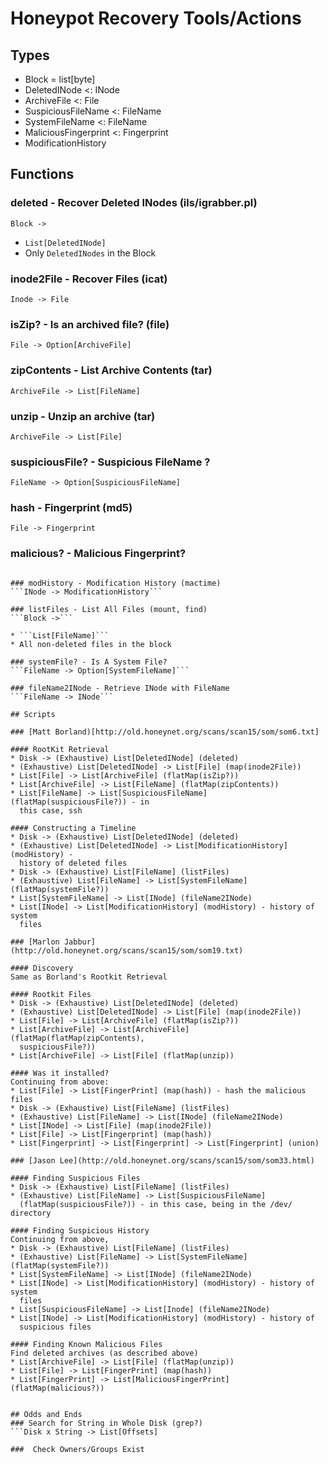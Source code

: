 # Honeypot Recovery Tools/Actions

## Types

* Block = list[byte]
* DeletedINode <: INode
* ArchiveFile <: File
* SuspiciousFileName <: FileName
* SystemFileName <: FileName
* MaliciousFingerprint <: Fingerprint
* ModificationHistory

## Functions

### deleted - Recover Deleted INodes (ils/igrabber.pl)
```Block -> ```

* ```List[DeletedINode]```
* Only ```DeletedINodes``` in the Block

### inode2File - Recover Files (icat)
```Inode -> File```

### isZip? - Is an archived file? (file)
```File -> Option[ArchiveFile]```

### zipContents - List Archive Contents (tar)
```ArchiveFile -> List[FileName]```

### unzip - Unzip an archive (tar)
```ArchiveFile -> List[File]```

### suspiciousFile? - Suspicious FileName ?
```FileName -> Option[SuspiciousFileName]```

### hash - Fingerprint (md5)
```File -> Fingerprint```

### malicious? - Malicious Fingerprint?
```Fingerprint -> Option[MaliciousFingerprint]

### modHistory - Modification History (mactime)
```INode -> ModificationHistory```

### listFiles - List All Files (mount, find)
```Block ->```

* ```List[FileName]```
* All non-deleted files in the block

### systemFile? - Is A System File?
```FileName -> Option[SystemFileName]```

### fileName2INode - Retrieve INode with FileName
```FileName -> INode```

## Scripts

### [Matt Borland)[http://old.honeynet.org/scans/scan15/som/som6.txt]

#### RootKit Retrieval
* Disk -> (Exhaustive) List[DeletedINode] (deleted)
* (Exhaustive) List[DeletedINode] -> List[File] (map(inode2File))
* List[File] -> List[ArchiveFile] (flatMap(isZip?))
* List[ArchiveFile] -> List[FileName] (flatMap(zipContents))
* List[FileName] -> List[SuspiciousFileName] (flatMap(suspiciousFile?)) - in
  this case, ssh

#### Constructing a Timeline
* Disk -> (Exhaustive) List[DeletedINode] (deleted)
* (Exhaustive) List[DeletedINode] -> List[ModificationHistory] (modHistory) -
  history of deleted files
* Disk -> (Exhaustive) List[FileName] (listFiles)
* (Exhaustive) List[FileName] -> List[SystemFileName] (flatMap(systemFile?))
* List[SystemFileName] -> List[INode] (fileName2INode)
* List[INode] -> List[ModificationHistory] (modHistory) - history of system
  files

### [Marlon Jabbur](http://old.honeynet.org/scans/scan15/som/som19.txt)

#### Discovery
Same as Borland's Rootkit Retrieval

#### Rootkit Files
* Disk -> (Exhaustive) List[DeletedINode] (deleted)
* (Exhaustive) List[DeletedINode] -> List[File] (map(inode2File))
* List[File] -> List[ArchiveFile] (flatMap(isZip?))
* List[ArchiveFile] -> List[ArchiveFile] (flatMap(flatMap(zipContents),
  suspiciousFile?))
* List[ArchiveFile] -> List[File] (flatMap(unzip))

#### Was it installed?
Continuing from above:
* List[File] -> List[FingerPrint] (map(hash)) - hash the malicious files
* Disk -> (Exhaustive) List[FileName] (listFiles)
* (Exhaustive) List[FileName] -> List[INode] (fileName2INode)
* List[INode] -> List[File] (map(inode2File))
* List[File] -> List[Fingerprint] (map(hash))
* List[Fingerprint] -> List[Fingerprint] -> List[Fingerprint] (union)

### [Jason Lee](http://old.honeynet.org/scans/scan15/som/som33.html)

#### Finding Suspicious Files
* Disk -> (Exhaustive) List[FileName] (listFiles)
* (Exhaustive) List[FileName] -> List[SuspiciousFileName] 
  (flatMap(suspiciousFile?)) - in this case, being in the /dev/ directory

#### Finding Suspicious History
Continuing from above,
* Disk -> (Exhaustive) List[FileName] (listFiles)
* (Exhaustive) List[FileName] -> List[SystemFileName] (flatMap(systemFile?))
* List[SystemFileName] -> List[INode] (fileName2INode)
* List[INode] -> List[ModificationHistory] (modHistory) - history of system
  files
* List[SuspiciousFileName] -> List[Inode] (fileName2INode)
* List[INode] -> List[ModificationHistory] (modHistory) - history of
  suspicious files

#### Finding Known Malicious Files
Find deleted archives (as described above)
* List[ArchiveFile] -> List[File] (flatMap(unzip))
* List[File] -> List[FingerPrint] (map(hash))
* List[FingerPrint] -> List[MaliciousFingerPrint] (flatMap(malicious?))


## Odds and Ends
### Search for String in Whole Disk (grep?)
```Disk x String -> List[Offsets]

###  Check Owners/Groups Exist


